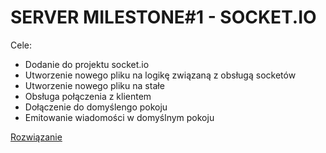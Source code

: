 # SERVER MILESTONE#1 - SOCKET.IO

Cele:
- Dodanie do projektu socket.io
- Utworzenie nowego pliku na logikę związaną z obsługą socketów
- Utworzenie nowego pliku na stałe
- Obsługa połączenia z klientem
- Dołączenie do domyślengo pokoju
- Emitowanie wiadomości w domyślnym pokoju

[Rozwiązanie](https://review.gerrithub.io/#/c/358171)

